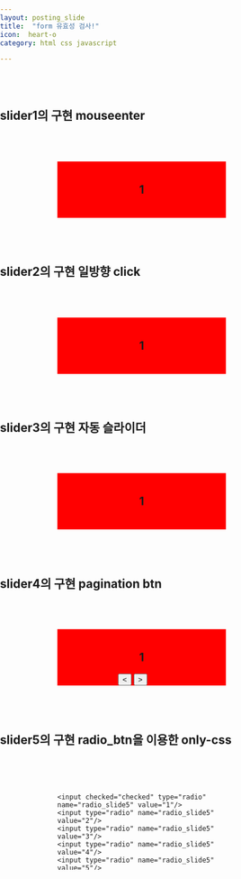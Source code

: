 ```yaml
---
layout: posting_slide
title:  "form 유효성 검사!"
icon:  heart-o
category: html css javascript

---
```


<!DOCTYPE html>
<html lang="en">
<head>
	<meta charset="UTF-8">
	<title>Title</title>
	<!--<link rel="stylesheet" href="./dist/css/style.css"/>-->
	<style>
		body{padding:0;margin:0}
		body > div{position:relative;overflow:hidden;margin:0 auto; padding:50px 0;width:300px;height:100px}
		ul{position:absolute;overflow:hidden;margin:0;padding:0;width:1500px;height:50%}
		li{list-style:none;float:left;width:300px;height:100px;-moz-transition:transform 500ms;-webkit-transition:transform 500ms;text-align:center;font-weight:bold;line-height:100px;font-size:20px}
		li:nth-child(1){background-color:red}
		li:nth-child(2){background-color:blue}
		li:nth-child(3){background-color:yellow}
		li:nth-child(4){background-color:green}
		li:nth-child(5){background-color:pink}
		.wrap_slide4 .pagination_btn{position:absolute;left:36%;bottom:25%}
		input[type="radio"]{position:absolute;bottom:27%;z-index:1}
		input[type="radio"]:nth-child(1){left: 35%}
		input[type="radio"]:nth-child(2){left: 40%}
		input[type="radio"]:nth-child(3){left: 45%}
		input[type="radio"]:nth-child(4){left: 50%}
		input[type="radio"]:nth-child(5){left: 55%}
		input[type="radio"]:checked:nth-child(1)~ul li{-webkit-transform: translate(0px, 0px);-moz-transform: translate(0px, 0px)}
		input[type="radio"]:checked:nth-child(2)~ul li{-webkit-transform: translate(-300px, 0px);-moz-transform: translate(-300px, 0px)}
		input[type="radio"]:checked:nth-child(3)~ul li{-webkit-transform: translate(-600px, 0px);-moz-transform: translate(-600px, 0px)}
		input[type="radio"]:checked:nth-child(4)~ul li{-webkit-transform: translate(-900px, 0px);-moz-transform: translate(-900px, 0px)}
		input[type="radio"]:checked:nth-child(5)~ul li{-webkit-transform: translate(-1200px, 0px);-moz-transform: translate(-1200px, 0px)}
	</style>
</head>
<body>
<h2>slider1의 구현 mouseenter</h2>
<div>
  <ul id="container_slide1">
	  <li class="slide1">1</li>
	  <li class="slide1">2</li>
	  <li class="slide1">3</li>
	  <li class="slide1">4</li>
	  <li class="slide1">5</li>
  </ul>
</div>
<h2>slider2의 구현 일방향 click</h2>
<div>
	<ul id="container_slide2">
		<li class="slide2">1</li>
		<li class="slide2">2</li>
		<li class="slide2">3</li>
		<li class="slide2">4</li>
		<li class="slide2">5</li>
	</ul>
</div>
<h2>slider3의 구현 자동 슬라이더</h2>
<div>
	<ul id="container_slide3">
		<li class="slide3">1</li>
		<li class="slide3">2</li>
		<li class="slide3">3</li>
		<li class="slide3">4</li>
		<li class="slide3">5</li>
	</ul>
</div>
<h2>slider4의 구현 pagination btn</h2>
<div class="wrap_slide4">
	<ul id="container_slide4">
		<li class="slide4">1</li>
		<li class="slide4">2</li>
		<li class="slide4">3</li>
		<li class="slide4">4</li>
		<li class="slide4">5</li>
	</ul>
	<div class="pagination_btn">
		<button type="button" name="left">&lt</button>
		<button type="button" name="right">&gt</button>
	</div>
</div>
<h2>slider5의 구현 radio_btn을 이용한 only-css</h2>
<div class="wrap_this">

	<input checked="checked" type="radio" name="radio_slide5" value="1"/>
	<input type="radio" name="radio_slide5" value="2"/>
	<input type="radio" name="radio_slide5" value="3"/>
	<input type="radio" name="radio_slide5" value="4"/>
	<input type="radio" name="radio_slide5" value="5"/>


		<ul id="container_slide5">
			<li class="slide5">1</li>
			<li class="slide5">2</li>
			<li class="slide5">3</li>
			<li class="slide5">4</li>
			<li class="slide5">5</li>
		</ul>


</div>
<!--<script src="dist/js/combined.js"></script>-->
<script>
	const browserHandler = (function(){

	    /*
	    *
	    *  요건 그냥 예시로 짜보는 브라우저 판별용 js 입니다, 브라우저 공부 끝나는 데로 바로 수정할 계획
	    *
	    *
	    * */
		let attrTransform_thisBrowse;
	  	let browseInfo = navigator.userAgent.toLowerCase();
	  	let broseVendor = navigator.vendor.toLowerCase()


        if(browseInfo.indexOf('opr')!=-1){return attrTransform_thisBrowse = "-webkit-transform"}
	    if(browseInfo.indexOf('chrome')!=-1 && broseVendor.indexOf('google')!=-1){return attrTransform_thisBrowse = "-webkit-transform"}
        if(browseInfo.indexOf('safari')!=-1){return attrTransform_thisBrowse = "-webkit-transform"}
        if(browseInfo.indexOf('firefox')!=-1){return attrTransform_thisBrowse = "-moz-transform"}

        return attrTransform_thisBrowse = "-webkit-transform"
	})()
</script>
<script>
	(function(){
		/*
		* 슬라이드1
		*
		* 1.크로스브라우징을 한다면?! 저번에 스칼렛의  mtmmsm에서 했던 방식을 적용해 보는 쪽이 좋지 않을까 생각된다.
		* 1-1. 브라우저 마다 다를꺼를 생각해서 보자
		* 2.getelementByClass와 queryselectorAll의 차이가 있음 전자는 객체 후자는 배열
		*
		*
		*
		* 생각 1.prototype 으로 객체 추가를 window나 document객체에 해서 사용하는 방법을 간구해 보자
		* 먼가 재미질듯 그리고 모듈개념으로! 생각해 보는 것도 재미질듯 합니다.
		*
		* 생각 2. 전체 적인 반응형으로 하려면 넓이를 가져와서 duration 에 일괄적으로 넣어주는 작업이 적당할듯 합니다.
		*
		* */
	    const slide1 = document.getElementById('container_slide1');
		const slide1_elem = document.querySelectorAll('.slide1');
		const slide1_elem_lastIndex = slide1_elem.length;


        let duration = -300;
		let handle = function(){
            slide1_elem.forEach(function(item){

                if(duration != (slide1_elem_lastIndex * -300)){
                    item.style[browserHandler]='translate('+ duration +'px,0px)'

                }else{
                    item.style[browserHandler]='translate(0px,0px)'
                    return duration = 0;
                }

            });
            duration -= 300;
        };
		slide1.addEventListener('mouseenter',handle);



		console.log(browserHandler)
	})();
</script>
<script>
    (function(){
        /*
		*슬라이드2
		*getelementByClass와 queryselectorAll의 차이가 있음 전자는 객체 후자는 배열
		* */
        const slide2 = document.getElementById('container_slide2');
        const slide2_elem = document.querySelectorAll('.slide2');
        const slide2_elem_lastIndex = slide2_elem.length;
        let duration = -300;

        slide2.addEventListener('click',function(){
            slide2_elem.forEach(function(item){
                if(duration != slide2_elem_lastIndex * -300){
                    item.style[browserHandler]='translate('+ duration +'px,0px)'
                }else{
                    item.style[browserHandler]='translate(0px,0px)'
                    return duration = 0;
                }
            });
            duration -= 300;
        });

    })();
</script>
<script>
    (function(){
        /*
		*슬라이드3
		* 요기서 부터는 addEventListener의 callback을 따로 handler로 저장할꺼임
		*getelementByClass와 queryselectorAll의 차이가 있음 전자는 객체 후자는 배열
		* */
        const slide3_elem = document.querySelectorAll('.slide3');
        const slide3_elem_lastIndex = slide3_elem.length -1;
        let duration = 0;
        let direction = true;
        let currentDuration;
		let handle = function(){
            currentDuration = (slide3_elem_lastIndex *-300);
            if(direction){
                duration -= 300;

            }else{
                duration += 300;
            };

		    if(duration == (slide3_elem_lastIndex *-300)){
                direction = false;

            }else if(!direction&&duration == 0){
		        direction = true;
			};

            slide3_elem.forEach(function(item){
                    item.style[browserHandler]='translate('+ duration +'px,0px)'
            });

        };

        setInterval(handle,1500);


    })();
</script>
<script>
    (function(){
        /*
		*슬라이드4 pagination btn
		*getelementByClass와 queryselectorAll의 차이가 있음 전자는 객체 후자는 배열
		* */
        const slide4_elem = document.querySelectorAll('.slide4');
        const slide4_elem_lastIndex = slide4_elem.length-1;
        const nav_btn = document.querySelector('.pagination_btn');
        let duration = 0;
        let handle= function(target) {

            if (target=="right" && duration > -300*slide4_elem_lastIndex) {

                duration -= 300;

            }else if(target == "left" && duration < 0){

                if(duration != 0){
                    duration += 300;
				}

            }

            slide4_elem.forEach(function (item) {
                item.style[browserHandler] = 'translate(' + duration + 'px,0px)'
            });

        }

        nav_btn.addEventListener('click',function(event){

            if(event.target.localName != "button"){
             return
		   };

           handle(event.target.name);
        });


    })();
</script>
</body>
</html>





